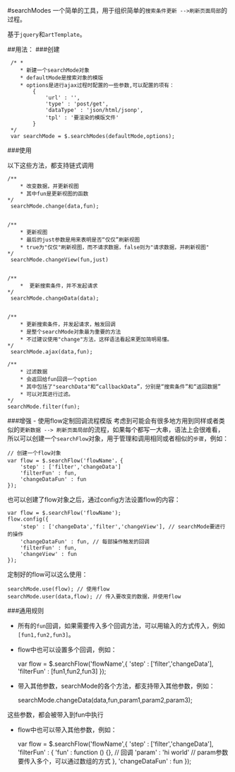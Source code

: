 #searchModes
一个简单的工具，用于组织简单的``搜索条件更新 -->刷新页面局部``的过程。

基于``jquery``和``artTemplate``。

##用法：
###创建
	
	 /* *
	 	* 新建一个searchMode对象
	 	* defaultMode是搜索对象的模版
	  	* options是进行ajax过程时配置的一些参数,可以配置的项有：
	  		{
	  			'url' : '',
	  			'type' : 'post/get',
	  			'dataType' : 'json/html/jsonp',
	  			'tpl' : '要渲染的模版文件'
	  		}
	 */
	 var searchMode = $.searchModes(defaultMode,options);
	 
	 
###使用

以下这些方法，都支持链式调用

	/**
		* 改变数据，并更新视图
		* 其中fun是更新视图的函数
	*/	 
	 searchMode.change(data,fun);
	 
	
	/**
		* 更新视图
		* 最后的just参数是用来表明是否“仅仅”刷新视图
		* true为"仅仅"刷新视图，而不请求数据，false则为"请求数据，并刷新视图"
	*/
	 searchMode.changeView(fun,just)
	 
	
	/**
		*  更新搜索条件，并不发起请求
	*/
	 searchMode.changeData(data);
	 
	
	/**
		* 更新搜索条件，并发起请求，触发回调
		* 是整个searchMode对象最为重要的方法
		* 不过建议使用"change"方法，这样语法看起来更加简明易懂。
	*/
	 searchMode.ajax(data,fun);
	 
	/** 
		* 过滤数据
		* 会返回给fun回调一个option
		* 其中包括了"searchData"和“callbackData”，分别是“搜索条件”和“返回数据”
		* 可以对其进行过滤。
	*/ 
	searchMode.filter(fun); 
	
	 

###增强 - 使用flow定制回调流程模版
考虑到可能会有很多地方用到同样或者类似的``更新数据 --> 刷新页面局部``的流程，如果每个都写一大串，语法上会很难看，所以可以创建一个``searchFlow``对象，用于管理和调用相同或者相似的``步骤``，例如：

	// 创建一个flow对象
	var flow = $.searchFlow('flowName'，{
		'step' : ['filter','changeData']
		'filterFun' : fun,
		'changeDataFun' : fun
	}); 
	
也可以创建了flow对象之后，通过config方法设置flow的内容：
	
	var flow = $.searchFlow('flowName');
	flow.config({
		'step' : ['changeData','filter','changeView'], // searchMode要进行的操作
		'changeDataFun' : fun, // 每部操作触发的回调
		'filterFun' : fun,
		'changeView' : fun
	});

定制好的flow可以这么使用：
	
	searchMode.use(flow); // 使用flow
	searchMode.user(data,flow); // 传入要改变的数据，并使用flow
	

###通用规则

- 所有的``fun``回调，如果需要传入多个回调方法，可以用输入的方式传入，例如``[fun1,fun2,fun3]``。
- flow中也可以设置多个回调，例如：

	var flow = $.searchFlow('flowName',{
		'step' : ['filter','changeData'],
		'filterFun' : [fun1,fun2,fun3]
	});

- 带入其他参数，searchMode的各个方法，都支持带入其他参数，例如：

	searchMode.changeData(data,fun,param1,param2,param3);

这些参数，都会被带入到fun中执行


- flow中也可以带入其他参数，例如：
	
	var flow = $.searchFlow('flowName',{
		'step' : ['filter','changeData'],
		'filterFun' : {
			'fun' : function () {}, // 回调
			'param' : 'hi world' // param参数要传入多个，可以通过数组的方式
		},
		'changeDataFun' : fun
	});

	
 



	
	 	 